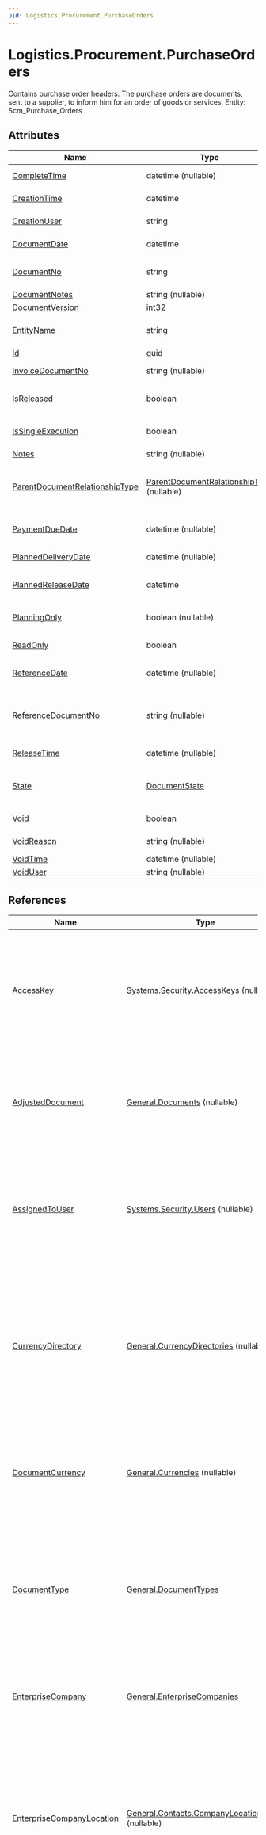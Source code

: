 ```yaml
---
uid: Logistics.Procurement.PurchaseOrders
---
```

# Logistics.Procurement.PurchaseOrders

Contains purchase order headers. The purchase orders are documents, sent to a supplier, to inform him for an order of goods or services. Entity: Scm_Purchase_Orders

## Attributes

| Name | Type | Description |
| ---- | ---- | --- |
| [CompleteTime](Logistics.Procurement.PurchaseOrders.md#completetime) | datetime (nullable) | Exact time, when the document was last completed[Filter(ge;le)] 
| [CreationTime](Logistics.Procurement.PurchaseOrders.md#creationtime) | datetime | Date/Time when the document was created [Required][Filter(ge;le)] 
| [CreationUser](Logistics.Procurement.PurchaseOrders.md#creationuser) | string | The login name of the user, who created the document [Required][Filter(like)] 
| [DocumentDate](Logistics.Procurement.PurchaseOrders.md#documentdate) | datetime | The date on which the document was issued [Required][Filter(eq;ge;le)][ORD] 
| [DocumentNo](Logistics.Procurement.PurchaseOrders.md#documentno) | string | Document number, unique within Document_Type_Id [Required][Filter(eq;like)][ORD] 
| [DocumentNotes](Logistics.Procurement.PurchaseOrders.md#documentnotes) | string (nullable) | Notes for this Document 
| [DocumentVersion](Logistics.Procurement.PurchaseOrders.md#documentversion) | int32 | [Filter(eq;ge;le)] 
| [EntityName](Logistics.Procurement.PurchaseOrders.md#entityname) | string | The entity name of the document equal to the entity name of the document type.[Filter(eq)] [ORD] 
| [Id](Logistics.Procurement.PurchaseOrders.md#id) | guid |  
| [InvoiceDocumentNo](Logistics.Procurement.PurchaseOrders.md#invoicedocumentno) | string (nullable) | Contains the purchase invoice number when it is known in advance, null otherwise. [Filter(eq)] 
| [IsReleased](Logistics.Procurement.PurchaseOrders.md#isreleased) | boolean | True if the document is not void and its state is released or greater. [Required] [Default(false)] [Filter(eq)] [ReadOnly] 
| [IsSingleExecution](Logistics.Procurement.PurchaseOrders.md#issingleexecution) | boolean | Specifies whether the document is a single execution of its order document. [Required] [Default(false)] [Filter(eq)] [ReadOnly] 
| [Notes](Logistics.Procurement.PurchaseOrders.md#notes) | string (nullable) | Notes for this PurchaseOrder. 
| [ParentDocumentRelationshipType](Logistics.Procurement.PurchaseOrders.md#parentdocumentrelationshiptype) | [ParentDocumentRelationshipType](Logistics.Procurement.PurchaseOrders.md#parentdocumentrelationshiptype) (nullable) | Type of relationship between the current document and the parent document(s). Affects the constraints for execution/completion for the documents. Possible values: 'S' = 'Subtask', 'N' = 'Next task'. 
| [PaymentDueDate](Logistics.Procurement.PurchaseOrders.md#paymentduedate) | datetime (nullable) | Due date for paying the order. null means to use the default, which is the document date. [Filter(ge;le)] 
| [PlannedDeliveryDate](Logistics.Procurement.PurchaseOrders.md#planneddeliverydate) | datetime (nullable) | When not null, specifies the planned delivery date for all lines. [Filter(ge;le)] 
| [PlannedReleaseDate](Logistics.Procurement.PurchaseOrders.md#plannedreleasedate) | datetime | The date, when the document is planned to be realeased and send to the supplier. [Required] [Filter(ge;le)] 
| [PlanningOnly](Logistics.Procurement.PurchaseOrders.md#planningonly) | boolean (nullable) | Indicates that the document is used only for planning (and as consequence its state cannot be greater than Planned) [Required] 
| [ReadOnly](Logistics.Procurement.PurchaseOrders.md#readonly) | boolean | True - the document is read only; false - the document is not read only [Required] 
| [ReferenceDate](Logistics.Procurement.PurchaseOrders.md#referencedate) | datetime (nullable) | The date to which this document refers, i.e. when the action really occurred. If null, Document_Date is taken [Filter(ge;le)] 
| [ReferenceDocumentNo](Logistics.Procurement.PurchaseOrders.md#referencedocumentno) | string (nullable) | The number of the document (issued by the other party), which was the reason for the creation of the current document. The numebr should be unique within the party documents [Filter(eq;like)] 
| [ReleaseTime](Logistics.Procurement.PurchaseOrders.md#releasetime) | datetime (nullable) | Exact time, when the document was first released [Filter(ge;le)] 
| [State](Logistics.Procurement.PurchaseOrders.md#state) | [DocumentState](Logistics.Procurement.PurchaseOrders.md#state) | 0=New;5=Corrective;10=Computer Planned;20=Human Planned;30=Released;40=Completed;50=Closed [Required][Filter(eq;ge;le)] 
| [Void](Logistics.Procurement.PurchaseOrders.md#void) | boolean | True if the document is null and void [Required][Filter(eq)] 
| [VoidReason](Logistics.Procurement.PurchaseOrders.md#voidreason) | string (nullable) | Reason for voiding the document, entered by the user 
| [VoidTime](Logistics.Procurement.PurchaseOrders.md#voidtime) | datetime (nullable) | Date/time when the document has become void 
| [VoidUser](Logistics.Procurement.PurchaseOrders.md#voiduser) | string (nullable) | The user who voided the document 

## References

| Name | Type | Description |
| ---- | ---- | --- |
| [AccessKey](Logistics.Procurement.PurchaseOrders.md#accesskey) | [Systems.Security.AccessKeys](Systems.Security.AccessKeys.md) (nullable) | The access key, containing the user permissions for this document. null means that all users have unlimited permissions |
| [AdjustedDocument](Logistics.Procurement.PurchaseOrders.md#adjusteddocument) | [General.Documents](General.Documents.md) (nullable) | The primary document, which the current document adjusts. null when this is not an adjustment document |
| [AssignedToUser](Logistics.Procurement.PurchaseOrders.md#assignedtouser) | [Systems.Security.Users](Systems.Security.Users.md) (nullable) | The user to which this document is assigned for handling. null means that the document is not assigned to specific user |
| [CurrencyDirectory](Logistics.Procurement.PurchaseOrders.md#currencydirectory) | [General.CurrencyDirectories](General.CurrencyDirectories.md) (nullable) | The currency directory, containing all the convertion rates, used by the document. null means that the document does not need currency convertions |
| [DocumentCurrency](Logistics.Procurement.PurchaseOrders.md#documentcurrency) | [General.Currencies](General.Currencies.md) (nullable) | The currency of the unit prices and amounts in the document. [Filter(multi eq)] |
| [DocumentType](Logistics.Procurement.PurchaseOrders.md#documenttype) | [General.DocumentTypes](General.DocumentTypes.md) | The user defined type of the document. Determines document behaviour, properties, additional amounts, validation, generations, etc. [Required] |
| [EnterpriseCompany](Logistics.Procurement.PurchaseOrders.md#enterprisecompany) | [General.EnterpriseCompanies](General.EnterpriseCompanies.md) | The enterprise company which issued the document [Required] |
| [EnterpriseCompanyLocation](Logistics.Procurement.PurchaseOrders.md#enterprisecompanylocation) | [General.Contacts.CompanyLocations](General.Contacts.CompanyLocations.md) (nullable) | The enterprise company location which issued the document. null means that there is only one location within the enterprise company and locations are not used |
| [FromCompanyDivision](Logistics.Procurement.PurchaseOrders.md#fromcompanydivision) | [General.Contacts.CompanyDivisions](General.Contacts.CompanyDivisions.md) (nullable) | The division of the company, issuing the document. null when the document is not issued by any specific division |
| [FromParty](Logistics.Procurement.PurchaseOrders.md#fromparty) | [General.Contacts.Parties](General.Contacts.Parties.md) | The party which issued the document [Required] |
| [MasterDocument](Logistics.Procurement.PurchaseOrders.md#masterdocument) | [General.Documents](General.Documents.md) | In a multi-document tree, this is the root document, that created the whole tree. If this is the root it is equal to Id [Required] |
| [Parent](Logistics.Procurement.PurchaseOrders.md#parent) | [General.Documents](General.Documents.md) (nullable) | In a multi-document tree, this is the direct parent document. If this is the root it is null |
| [PaymentAccount](Logistics.Procurement.PurchaseOrders.md#paymentaccount) | [Finance.Payments.PaymentAccounts](Finance.Payments.PaymentAccounts.md) (nullable) | Payment account that is used for the payments of the deliveries for this purchase orders. [Filter(multi eq)] |
| [PaymentType](Logistics.Procurement.PurchaseOrders.md#paymenttype) | [Finance.Payments.PaymentTypes](Finance.Payments.PaymentTypes.md) (nullable) | When not null specifies the payment type for the sales order. [Filter(multi eq)] |
| [PrimeCauseDocument](Logistics.Procurement.PurchaseOrders.md#primecausedocument) | [General.Documents](General.Documents.md) (nullable) | The document that is the prime cause for creation of the current document |
| [PurchasePriceList](Logistics.Procurement.PurchaseOrders.md#purchasepricelist) | [Logistics.Procurement.PurchasePriceLists](Logistics.Procurement.PurchasePriceLists.md) (nullable) | The price list, which, when non-null, is used to automatically load unit prices of the products, when entering the invoice manually. [Filter(multi eq)] |
| [ResponsiblePerson](Logistics.Procurement.PurchaseOrders.md#responsibleperson) | [General.Contacts.Persons](General.Contacts.Persons.md) (nullable) | The person that is responsible for this order or transaction. It could be the sales person, the orderer, etc. |
| [ReverseOfDocument](Logistics.Procurement.PurchaseOrders.md#reverseofdocument) | [General.Documents](General.Documents.md) (nullable) | The document which the current document is reverse of |
| [Sequence](Logistics.Procurement.PurchaseOrders.md#sequence) | [General.Sequences](General.Sequences.md) (nullable) | The sequence that will be used to give new numbers to the documents of this type |
| [Store](Logistics.Procurement.PurchaseOrders.md#store) | [Logistics.Inventory.Stores](Logistics.Inventory.Stores.md) (nullable) | The store in which the goods are expected to be received. [Filter(multi eq)] |
| [Supplier](Logistics.Procurement.PurchaseOrders.md#supplier) | [Logistics.Procurement.Suppliers](Logistics.Procurement.Suppliers.md) | The supplier of the products. [Required] [Filter(multi eq)] |
| [ToCompanyDivision](Logistics.Procurement.PurchaseOrders.md#tocompanydivision) | [General.Contacts.CompanyDivisions](General.Contacts.CompanyDivisions.md) | The division of the company, receiving the document. null when the document is not received by any specific division |
| [ToParty](Logistics.Procurement.PurchaseOrders.md#toparty) | [General.Contacts.Parties](General.Contacts.Parties.md) (nullable) | The party which should receive the document |
| [UserStatus](Logistics.Procurement.PurchaseOrders.md#userstatus) | [General.DocumentTypeUserStatuses](General.DocumentTypeUserStatuses.md) (nullable) | The user status of this document if applicable for this document type. null means unknown or not yet set |

## Child Collections

| Name | Type | Description |
| ---- | ---- | --- |
| Comments | [General.DocumentComments](General.DocumentComments.md) | List of [DocumentComment](General.DocumentComments.md) child objects, based on the [DocumentComment.Document](General.DocumentComments.md#document) back reference 
| DistributedAmounts | [General.DocumentDistributedAmounts](General.DocumentDistributedAmounts.md) | List of [DocumentDistributedAmount](General.DocumentDistributedAmounts.md) child objects, based on the [DocumentDistributedAmount.Document](General.DocumentDistributedAmounts.md#document) back reference 
| DocumentAmounts | [General.DocumentAmounts](General.DocumentAmounts.md) | List of [DocumentAmount](General.DocumentAmounts.md) child objects, based on the [DocumentAmount.Document](General.DocumentAmounts.md#document) back reference 
| FileAttachments | [General.DocumentFileAttachments](General.DocumentFileAttachments.md) | List of [DocumentFileAttachment](General.DocumentFileAttachments.md) child objects, based on the [DocumentFileAttachment.Document](General.DocumentFileAttachments.md#document) back reference 
| LineAmounts | [General.DocumentLineAmounts](General.DocumentLineAmounts.md) | List of [DocumentLineAmount](General.DocumentLineAmounts.md) child objects, based on the [DocumentLineAmount.Document](General.DocumentLineAmounts.md#document) back reference 
| Lines | [Logistics.Procurement.PurchaseOrderLines](Logistics.Procurement.PurchaseOrderLines.md) | List of [PurchaseOrderLine](Logistics.Procurement.PurchaseOrderLines.md) child objects, based on the [Logistics.Procurement.PurchaseOrderLine.PurchaseOrder](Logistics.Procurement.PurchaseOrderLines.md#purchaseorder) back reference 
| Prints | [General.DocumentPrints](General.DocumentPrints.md) | List of [DocumentPrint](General.DocumentPrints.md) child objects, based on the [DocumentPrint.Document](General.DocumentPrints.md#document) back reference 
| StateChanges | [General.DocumentStateChanges](General.DocumentStateChanges.md) | List of [DocumentStateChange](General.DocumentStateChanges.md) child objects, based on the [DocumentStateChange.Document](General.DocumentStateChanges.md#document) back reference 
| Versions | [General.DocumentVersions](General.DocumentVersions.md) | List of [DocumentVersion](General.Documents.md#documentversion) child objects, based on the [DocumentVersion.Document](General.DocumentVersions.md#document) back reference 


## Attribute Details

### CompleteTime

> Exact time, when the document was last completed[Filter(ge;le)]

_Type_: **datetime (nullable)**  
_Supported Filters_: **GreaterThanOrLessThan**  
_Supports Order By_: **False**  

### CreationTime

> Date/Time when the document was created [Required][Filter(ge;le)]

_Type_: **datetime**  
_Supported Filters_: **GreaterThanOrLessThan**  
_Supports Order By_: **False**  
_Default Value_: **CurrentDateTime**  

### CreationUser

> The login name of the user, who created the document [Required][Filter(like)]

_Type_: **string**  
_Supported Filters_: **Like**  
_Supports Order By_: **False**  

### DocumentDate

> The date on which the document was issued [Required][Filter(eq;ge;le)][ORD]

_Type_: **datetime**  
_Supported Filters_: **Equals, GreaterThanOrLessThan**  
_Supports Order By_: **True**  
_Default Value_: **CurrentDate**  

### DocumentNo

> Document number, unique within Document_Type_Id [Required][Filter(eq;like)][ORD]

_Type_: **string**  
_Supported Filters_: **Equals, Like**  
_Supports Order By_: **True**  

### DocumentNotes

> Notes for this Document

_Type_: **string (nullable)**  
_Supported Filters_: **NotFilterable**  
_Supports Order By_: **False**  

### DocumentVersion

> [Filter(eq;ge;le)]

_Type_: **int32**  
_Supported Filters_: **Equals, GreaterThanOrLessThan**  
_Supports Order By_: **False**  
_Default Value_: **1**  

### EntityName

> The entity name of the document equal to the entity name of the document type.[Filter(eq)] [ORD]

_Type_: **string**  
_Supported Filters_: **Equals**  
_Supports Order By_: **True**  

### Id

_Type_: **guid**  
_Supported Filters_: **Equals, EqualsIn**  
_Default Value_: **NewGuid**  

### InvoiceDocumentNo

> Contains the purchase invoice number when it is known in advance, null otherwise. [Filter(eq)]

_Type_: **string (nullable)**  
_Supported Filters_: **Equals**  
_Supports Order By_: **False**  

### IsReleased

> True if the document is not void and its state is released or greater. [Required] [Default(false)] [Filter(eq)] [ReadOnly]

_Type_: **boolean**  
_Supported Filters_: **Equals**  
_Supports Order By_: **False**  
_Default Value_: **False**  

### IsSingleExecution

> Specifies whether the document is a single execution of its order document. [Required] [Default(false)] [Filter(eq)] [ReadOnly]

_Type_: **boolean**  
_Supported Filters_: **Equals**  
_Supports Order By_: **False**  
_Default Value_: **False**  

### Notes

> Notes for this PurchaseOrder.

_Type_: **string (nullable)**  
_Supported Filters_: **NotFilterable**  
_Supports Order By_: **False**  

### ParentDocumentRelationshipType

> Type of relationship between the current document and the parent document(s). Affects the constraints for execution/completion for the documents. Possible values: 'S' = 'Subtask', 'N' = 'Next task'.

_Type_: **[ParentDocumentRelationshipType](Logistics.Procurement.PurchaseOrders.md#parentdocumentrelationshiptype) (nullable)**  
Relationship between parent and child documents  
_Allowed Values (General.ParentDocumentRelationshipType Enum Members)_  

| Value | Description |
| ---- | --- |
| Subtask | The child document is a sub-task of the parent document. (Complete child to complete parent) <br /> _Database Value:_ 'S' <br /> _Model Value:_ 0 <br /> _Domain API Value:_ 'Subtask' |
| NextTask | The child document is next task of the parent document. (Complete parent to complete child) <br /> _Database Value:_ 'N' <br /> _Model Value:_ 1 <br /> _Domain API Value:_ 'NextTask' |

_Supported Filters_: **NotFilterable**  
_Supports Order By_: **False**  

### PaymentDueDate

> Due date for paying the order. null means to use the default, which is the document date. [Filter(ge;le)]

_Type_: **datetime (nullable)**  
_Supported Filters_: **GreaterThanOrLessThan**  
_Supports Order By_: **False**  

### PlannedDeliveryDate

> When not null, specifies the planned delivery date for all lines. [Filter(ge;le)]

_Type_: **datetime (nullable)**  
_Supported Filters_: **GreaterThanOrLessThan**  
_Supports Order By_: **False**  

### PlannedReleaseDate

> The date, when the document is planned to be realeased and send to the supplier. [Required] [Filter(ge;le)]

_Type_: **datetime**  
_Supported Filters_: **GreaterThanOrLessThan**  
_Supports Order By_: **False**  

### PlanningOnly

> Indicates that the document is used only for planning (and as consequence its state cannot be greater than Planned) [Required]

_Type_: **boolean (nullable)**  
_Supported Filters_: **NotFilterable**  
_Supports Order By_: **False**  
_Default Value_: **False**  

### ReadOnly

> True - the document is read only; false - the document is not read only [Required]

_Type_: **boolean**  
_Supported Filters_: **NotFilterable**  
_Supports Order By_: **False**  
_Default Value_: **False**  

### ReferenceDate

> The date to which this document refers, i.e. when the action really occurred. If null, Document_Date is taken [Filter(ge;le)]

_Type_: **datetime (nullable)**  
_Supported Filters_: **GreaterThanOrLessThan**  
_Supports Order By_: **False**  

### ReferenceDocumentNo

> The number of the document (issued by the other party), which was the reason for the creation of the current document. The numebr should be unique within the party documents [Filter(eq;like)]

_Type_: **string (nullable)**  
_Supported Filters_: **Equals, Like**  
_Supports Order By_: **False**  

### ReleaseTime

> Exact time, when the document was first released [Filter(ge;le)]

_Type_: **datetime (nullable)**  
_Supported Filters_: **GreaterThanOrLessThan**  
_Supports Order By_: **False**  

### State

> 0=New;5=Corrective;10=Computer Planned;20=Human Planned;30=Released;40=Completed;50=Closed [Required][Filter(eq;ge;le)]

_Type_: **[DocumentState](Logistics.Procurement.PurchaseOrders.md#state)**  
Enumeration of document system states  
_Allowed Values (General.DocumentState Enum Members)_  

| Value | Description |
| ---- | --- |
| New | New document, just created. Can be edited. (Stored as 0). <br /> _Database Value:_ 0 <br /> _Model Value:_ 0 <br /> _Domain API Value:_ 'New' |
| Adjustment | Document which adjusts other released documents. (Stored as 5). <br /> _Database Value:_ 5 <br /> _Model Value:_ 5 <br /> _Domain API Value:_ 'Adjustment' |
| Planned | Planned by the system for future releasing. (Stored as 10). <br /> _Database Value:_ 10 <br /> _Model Value:_ 10 <br /> _Domain API Value:_ 'Planned' |
| FirmPlanned | Planned by operator for future releasing. (Stored as 20). <br /> _Database Value:_ 20 <br /> _Model Value:_ 20 <br /> _Domain API Value:_ 'FirmPlanned' |
| Released | Released document. Changes can be applied only through adjustment documents. (Stored as 30). <br /> _Database Value:_ 30 <br /> _Model Value:_ 30 <br /> _Domain API Value:_ 'Released' |
| Completed | Work has completed. (Stored as 40). <br /> _Database Value:_ 40 <br /> _Model Value:_ 40 <br /> _Domain API Value:_ 'Completed' |
| Closed | The document is audited and closed. Adjustments are not allowed, but reopening is allowed. (Stored as 50). <br /> _Database Value:_ 50 <br /> _Model Value:_ 50 <br /> _Domain API Value:_ 'Closed' |

_Supported Filters_: **Equals, GreaterThanOrLessThan, EqualsIn**  
_Supports Order By_: **False**  
_Default Value_: **0**  

### Void

> True if the document is null and void [Required][Filter(eq)]

_Type_: **boolean**  
_Supported Filters_: **Equals**  
_Supports Order By_: **False**  
_Default Value_: **False**  

### VoidReason

> Reason for voiding the document, entered by the user

_Type_: **string (nullable)**  
_Supported Filters_: **NotFilterable**  
_Supports Order By_: **False**  

### VoidTime

> Date/time when the document has become void

_Type_: **datetime (nullable)**  
_Supported Filters_: **NotFilterable**  
_Supports Order By_: **False**  

### VoidUser

> The user who voided the document

_Type_: **string (nullable)**  
_Supported Filters_: **NotFilterable**  
_Supports Order By_: **False**  


## Reference Details

### AccessKey

> The access key, containing the user permissions for this document. null means that all users have unlimited permissions

_Type_: **[Systems.Security.AccessKeys](Systems.Security.AccessKeys.md) (nullable)**  
_Supported Filters_: **Equals, EqualsIn**  

### AdjustedDocument

> The primary document, which the current document adjusts. null when this is not an adjustment document

_Type_: **[General.Documents](General.Documents.md) (nullable)**  
_Supported Filters_: **Equals, EqualsIn**  

### AssignedToUser

> The user to which this document is assigned for handling. null means that the document is not assigned to specific user

_Type_: **[Systems.Security.Users](Systems.Security.Users.md) (nullable)**  
_Supported Filters_: **Equals, EqualsIn**  

### CurrencyDirectory

> The currency directory, containing all the convertion rates, used by the document. null means that the document does not need currency convertions

_Type_: **[General.CurrencyDirectories](General.CurrencyDirectories.md) (nullable)**  
_Supported Filters_: **Equals, EqualsIn**  

### DocumentCurrency

> The currency of the unit prices and amounts in the document. [Filter(multi eq)]

_Type_: **[General.Currencies](General.Currencies.md) (nullable)**  
_Supported Filters_: **Equals, EqualsIn**  

### DocumentType

> The user defined type of the document. Determines document behaviour, properties, additional amounts, validation, generations, etc. [Required]

_Type_: **[General.DocumentTypes](General.DocumentTypes.md)**  
_Supported Filters_: **Equals, EqualsIn**  

### EnterpriseCompany

> The enterprise company which issued the document [Required]

_Type_: **[General.EnterpriseCompanies](General.EnterpriseCompanies.md)**  
_Supported Filters_: **Equals, EqualsIn**  

### EnterpriseCompanyLocation

> The enterprise company location which issued the document. null means that there is only one location within the enterprise company and locations are not used

_Type_: **[General.Contacts.CompanyLocations](General.Contacts.CompanyLocations.md) (nullable)**  
_Supported Filters_: **Equals, EqualsIn**  

### FromCompanyDivision

> The division of the company, issuing the document. null when the document is not issued by any specific division

_Type_: **[General.Contacts.CompanyDivisions](General.Contacts.CompanyDivisions.md) (nullable)**  
_Supported Filters_: **Equals, EqualsIn**  

### FromParty

> The party which issued the document [Required]

_Type_: **[General.Contacts.Parties](General.Contacts.Parties.md)**  
_Supported Filters_: **Equals, EqualsIn**  

### MasterDocument

> In a multi-document tree, this is the root document, that created the whole tree. If this is the root it is equal to Id [Required]

_Type_: **[General.Documents](General.Documents.md)**  
_Supported Filters_: **Equals, EqualsIn**  

### Parent

> In a multi-document tree, this is the direct parent document. If this is the root it is null

_Type_: **[General.Documents](General.Documents.md) (nullable)**  
_Supported Filters_: **Equals, EqualsIn**  

### PaymentAccount

> Payment account that is used for the payments of the deliveries for this purchase orders. [Filter(multi eq)]

_Type_: **[Finance.Payments.PaymentAccounts](Finance.Payments.PaymentAccounts.md) (nullable)**  
_Supported Filters_: **Equals, EqualsIn**  

### PaymentType

> When not null specifies the payment type for the sales order. [Filter(multi eq)]

_Type_: **[Finance.Payments.PaymentTypes](Finance.Payments.PaymentTypes.md) (nullable)**  
_Supported Filters_: **Equals, EqualsIn**  

### PrimeCauseDocument

> The document that is the prime cause for creation of the current document

_Type_: **[General.Documents](General.Documents.md) (nullable)**  
_Supported Filters_: **EqualsIn**  

### PurchasePriceList

> The price list, which, when non-null, is used to automatically load unit prices of the products, when entering the invoice manually. [Filter(multi eq)]

_Type_: **[Logistics.Procurement.PurchasePriceLists](Logistics.Procurement.PurchasePriceLists.md) (nullable)**  
_Supported Filters_: **Equals, EqualsIn**  

### ResponsiblePerson

> The person that is responsible for this order or transaction. It could be the sales person, the orderer, etc.

_Type_: **[General.Contacts.Persons](General.Contacts.Persons.md) (nullable)**  
_Supported Filters_: **EqualsIn**  

### ReverseOfDocument

> The document which the current document is reverse of

_Type_: **[General.Documents](General.Documents.md) (nullable)**  
_Supported Filters_: **EqualsIn**  

### Sequence

> The sequence that will be used to give new numbers to the documents of this type

_Type_: **[General.Sequences](General.Sequences.md) (nullable)**  
_Supported Filters_: **EqualsIn**  

### Store

> The store in which the goods are expected to be received. [Filter(multi eq)]

_Type_: **[Logistics.Inventory.Stores](Logistics.Inventory.Stores.md) (nullable)**  
_Supported Filters_: **Equals, EqualsIn**  

### Supplier

> The supplier of the products. [Required] [Filter(multi eq)]

_Type_: **[Logistics.Procurement.Suppliers](Logistics.Procurement.Suppliers.md)**  
_Supported Filters_: **Equals, EqualsIn**  

### ToCompanyDivision

> The division of the company, receiving the document. null when the document is not received by any specific division

_Type_: **[General.Contacts.CompanyDivisions](General.Contacts.CompanyDivisions.md)**  
_Supported Filters_: **NotFilterable**  

### ToParty

> The party which should receive the document

_Type_: **[General.Contacts.Parties](General.Contacts.Parties.md) (nullable)**  
_Supported Filters_: **EqualsIn**  

### UserStatus

> The user status of this document if applicable for this document type. null means unknown or not yet set

_Type_: **[General.DocumentTypeUserStatuses](General.DocumentTypeUserStatuses.md) (nullable)**  
_Supported Filters_: **EqualsIn**  



## Business Rules

[!list erp.entity=Logistics.Procurement.PurchaseOrders erp.type=business-rule default-text="None"]

## Front-End Business Rules

[!list erp.entity=Logistics.Procurement.PurchaseOrders erp.type=front-end-business-rule default-text="None"]

## Generations

[!list erp.entity=Logistics.Procurement.PurchaseOrders erp.type=generation default-text="None"]

## API

Domain API Query:
<https://demodb.my.erp.net/api/domain/odata/Logistics_Procurement_PurchaseOrders?$top=10>

Domain API Query Builder:
<https://demodb.my.erp.net/api/domain/querybuilder#Logistics_Procurement_PurchaseOrders?$top=10>

